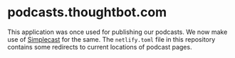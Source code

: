 # podcasts.thoughtbot.com

This application was once used for publishing our podcasts. We now make use of
[Simplecast](http://simplecast.fm) for the same. The `netlify.toml` file in this
repository contains some redirects to current locations of podcast pages.
